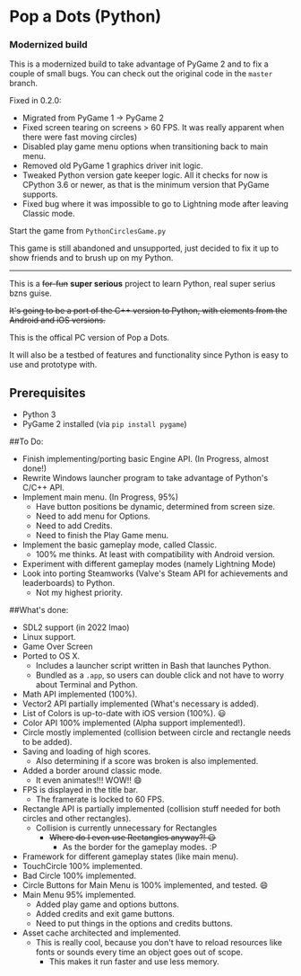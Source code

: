 Pop a Dots (Python)
===========

### Modernized build
This is a modernized build to take advantage of PyGame 2 and to fix a couple of small bugs.
You can check out the original code in the `master` branch.

Fixed in 0.2.0:
* Migrated from PyGame 1 -> PyGame 2
* Fixed screen tearing on screens > 60 FPS. It was really apparent when there were fast moving circles)
* Disabled play game menu options when transitioning back to main menu.
* Removed old PyGame 1 graphics driver init logic.
* Tweaked Python version gate keeper logic. All it checks for now is CPython 3.6 or newer, as that is the minimum version that PyGame supports.
* Fixed bug where it was impossible to go to Lightning mode after leaving Classic mode.

Start the game from `PythonCirclesGame.py`

This game is still abandoned and unsupported, just decided to fix it up to show friends and to brush up on my Python.

---

This is a ~~for-fun~~ **super serious** project to learn Python, real super serius bzns guise.

~~It's going to be a port of the C++ version to Python, with elements from the Android and iOS versions.~~

This is the offical PC version of Pop a Dots.

It will also be a testbed of features and functionality since Python is easy to use and prototype with.

## Prerequisites
* Python 3
* PyGame 2 installed (via `pip install pygame`)

##To Do:
* Finish implementing/porting basic Engine API. (In Progress, almost done!)
* Rewrite Windows launcher program to take advantage of Python's C/C++ API.
* Implement main menu. (In Progress, 95%)
	* Have button positions be dynamic, determined from screen size.
	* Need to add menu for Options.
	* Need to add Credits.
	* Need to finish the Play Game menu.
* Implement the basic gameplay mode, called Classic. 
	* 100% me thinks. At least with compatibility with Android version.
* Experiment with different gameplay modes (namely Lightning Mode)
* Look into porting Steamworks (Valve's Steam API for achievements and leaderboards) to Python.
	* Not my highest priority.

##What's done:
* SDL2 support (in 2022 lmao)
* Linux support.
* Game Over Screen
* Ported to OS X.
	* Includes a launcher script written in Bash that launches Python.
	* Bundled as a `.app`, so users can double click and not have to worry about Terminal and Python.
* Math API implemented (100%).
* Vector2 API partially implemented (What's necessary is added).
* List of Colors is up-to-date with iOS version (100%). :smiley:
* Color API 100% implemented (Alpha support implemented!).
* Circle mostly implemented (collision between circle and rectangle needs to be added).
* Saving and loading of high scores.
	* Also determining if a score was broken is also implemented.
* Added a border around classic mode.
	* It even animates!!! WOW!! :smile:
* FPS is displayed in the title bar.
	* The framerate is locked to 60 FPS.
* Rectangle API is partially implemented (collision stuff needed for both circles and other rectangles).
	* Collision is currently unnecessary for Rectangles
		* ~~Where do I even use Rectangles anyway?! :smiley:~~
			* As the border for the gameplay modes. :P
* Framework for different gameplay states (like main menu).
* TouchCircle 100% implemented.
* Bad Circle 100% implemented.
* Circle Buttons for Main Menu is 100% implemented, and tested. :smile:
* Main Menu 95% implemented.
	* Added play game and options buttons.
	* Added credits and exit game buttons.
	* Need to put things in the options and credits buttons.
* Asset cache architected and implemented.
	* This is really cool, because you don't have to reload resources like fonts or sounds every time an object goes out of scope.
		* This makes it run faster and use less memory.